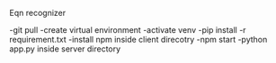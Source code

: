 Eqn recognizer

-git pull
-create virtual environment
-activate venv
-pip install -r requirement.txt
-install npm inside client direcotry
-npm start
-python app.py inside server directory
